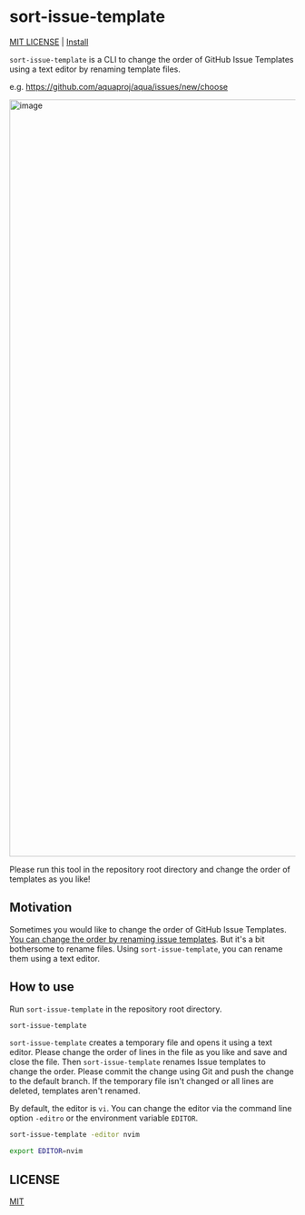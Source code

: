 # sort-issue-template

[MIT LICENSE](LICENSE) | [Install](INSTALL.md)

`sort-issue-template` is a CLI to change the order of GitHub Issue Templates using a text editor by renaming template files.

e.g. https://github.com/aquaproj/aqua/issues/new/choose

<img width="1334" alt="image" src="https://github.com/user-attachments/assets/15f2eb61-2a6f-4b3e-83f9-7d283777a401">

Please run this tool in the repository root directory and change the order of templates as you like!

## Motivation

Sometimes you would like to change the order of GitHub Issue Templates.
[You can change the order by renaming issue templates](https://docs.github.com/en/communities/using-templates-to-encourage-useful-issues-and-pull-requests/configuring-issue-templates-for-your-repository#changing-the-order-of-templates).
But it's a bit bothersome to rename files.
Using `sort-issue-template`, you can rename them using a text editor.

## How to use

Run `sort-issue-template` in the repository root directory.

```sh
sort-issue-template
```

`sort-issue-template` creates a temporary file and opens it using a text editor.
Please change the order of lines in the file as you like and save and close the file.
Then `sort-issue-template` renames Issue templates to change the order.
Please commit the change using Git and push the change to the default branch.
If the temporary file isn't changed or all lines are deleted, templates aren't renamed.

By default, the editor is `vi`.
You can change the editor via the command line option `-editro` or the environment variable `EDITOR`.

```sh
sort-issue-template -editor nvim
```

```sh
export EDITOR=nvim
```

## LICENSE

[MIT](LICENSE)
